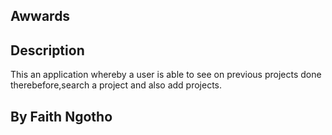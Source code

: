 ## Awwards

## Description
This an application whereby a user is able to see on previous projects done therebefore,search a project and also add projects.

## By Faith Ngotho
